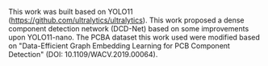 This work was built based on YOLO11 (https://github.com/ultralytics/ultralytics).
This work proposed a dense component detection network (DCD-Net) based on some improvements upon YOLO11-nano. 
The PCBA dataset this work used were modified based on "Data-Efficient Graph Embedding Learning for PCB Component Detection" (DOI: 10.1109/WACV.2019.00064).

